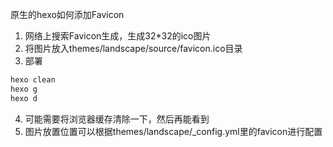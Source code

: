 原生的hexo如何添加Favicon
<!-- more -->

1. 网络上搜索Favicon生成，生成32*32的ico图片
2. 将图片放入themes/landscape/source/favicon.ico目录
3. 部署
```bash
hexo clean
hexo g
hexo d
```
4. 可能需要将浏览器缓存清除一下，然后再能看到
5. 图片放置位置可以根据themes/landscape/_config.yml里的favicon进行配置